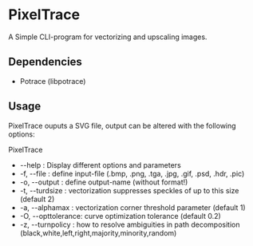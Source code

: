 # PixelTrace
A Simple CLI-program for vectorizing and upscaling images.

## Dependencies
- Potrace (libpotrace)

## Usage
PixelTrace ouputs a SVG file, output can be altered with the following options:

PixelTrace

- --help            : Display different options and parameters
- -f, --file        : define input-file (.bmp, .png, .tga, .jpg, .gif, .psd, .hdr, .pic)
- -o, --output      : define output-name (without format!)
- -t, --turdsize    : vectorization suppresses speckles of up to this size (default 2)
- -a, --alphamax    : vectorization corner threshold parameter (default 1)
- -O, --opttolerance: curve optimization tolerance (default 0.2)
- -z, --turnpolicy  : how to resolve ambiguities in path decomposition (black,white,left,right,majority,minority,random)  